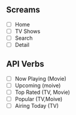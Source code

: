 ## Screams
- [ ] Home
- [ ] TV Shows
- [ ] Search
- [ ] Detail

## API Verbs
- [ ] Now Playing (Movie)
- [ ] Upcoming (moive)
- [ ] Top Rated (TV, Movie)
- [ ] Popular (TV,Moive)
- [ ] Airing Today (TV)